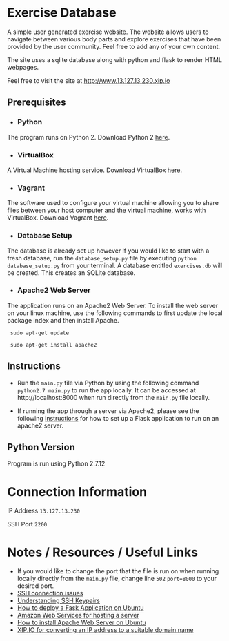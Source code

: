 # Exercise Database
A simple user generated exercise website. The website allows users to navigate between various body parts and explore exercises that have been provided by the user community. Feel free to add any of your own content.

The site uses a sqlite database along with python and flask to render HTML webpages.

Feel free to visit the site at http://www.13.127.13.230.xip.io


## Prerequisites

* ### Python
The program runs on Python 2.
Download Python 2 [here](https://www.python.org/downloads/).

* ### VirtualBox
A Virtual Machine hosting service. Download VirtualBox [here](https://www.virtualbox.org/wiki/Download_Old_Builds_5_1).

* ### Vagrant
The software used to configure your virtual machine allowing you to share files between your host computer and the virtual machine, works with VirtualBox. Download Vagrant [here](https://www.vagrantup.com/downloads.html).

* ### Database Setup
The database is already set up however if you would like to start with a fresh database, run the ```database_setup.py``` file by executing ```python database_setup.py``` from your terminal. A database entitled ```exercises.db``` will be created. This creates an SQLite database.

* ### Apache2 Web Server
The application runs on an Apache2 Web Server. To install the web server on your linux machine, use the following commands to first update the local package index and then install Apache.
```
 sudo apt-get update

 sudo apt-get install apache2
```


## Instructions
* Run the ```main.py``` file via Python by using the following command ```python2.7 main.py``` to run the app locally. It can be accessed at http://localhost:8000 when run directly from the ```main.py``` file locally.

* If running the app through a server via Apache2, please see the following [instructions](https://www.digitalocean.com/community/tutorials/how-to-deploy-a-flask-application-on-an-ubuntu-vps) for how to set up a Flask application to run on an apache2 server.


## Python Version

Program is run using Python 2.7.12

# Connection Information

IP Address ```13.127.13.230```

SSH Port ```2200```

# Notes / Resources / Useful Links
* If you would like to change the port that the file is run on when running locally directly from the ```main.py``` file, change line ```502``` ```port=8000``` to your desired port.
* [SSH connection issues](https://www.digitalocean.com/community/tutorials/ssh-essentials-working-with-ssh-servers-clients-and-keys)
* [Understanding SSH Keypairs](https://winscp.net/eng/docs/ssh_keys)
* [How to deploy a Fask Application on Ubuntu](https://www.digitalocean.com/community/tutorials/how-to-deploy-a-flask-application-on-an-ubuntu-vps)
* [Amazon Web Services for hosting a server](https://aws.amazon.com/)
* [How to install Apache Web Server on Ubuntu](https://www.digitalocean.com/community/tutorials/how-to-install-the-apache-web-server-on-ubuntu-16-04)
* [XIP.IO for converting an IP address to a suitable domain name](http://xip.io/)
